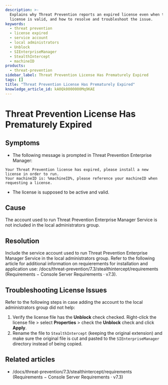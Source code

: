 ```yaml
---
description: >-
  Explains why Threat Prevention reports an expired license even when the
  license is valid, and how to resolve and troubleshoot the issue.
keywords:
  - threat prevention
  - license expired
  - service account
  - local administrators
  - Unblock
  - SIEnterpriseManager
  - StealthIntercept
  - machineID
products:
  - threat-prevention
sidebar_label: Threat Prevention License Has Prematurely Expired
tags: []
title: "Threat Prevention License Has Prematurely Expired"
knowledge_article_id: kA0Qk0000000Mq9KAE
---
```


# Threat Prevention License Has Prematurely Expired

## Symptoms

- The following message is prompted in Threat Prevention Enterprise Manager:

```text
Your Threat Prevention license has expired, please install a new license in order to run.
Your machineID is: %machineID%, please reference your machineID when requesting a license.
```

- The license is supposed to be active and valid.

## Cause

The account used to run Threat Prevention Enterprise Manager Service is not included in the local administrators group.

## Resolution

Include the service account used to run Threat Prevention Enterprise Manager Service in the local administrators group. Refer to the following article for additional information on requierements for installation and application use: /docs/threat-prevention/7.3/stealthintercept/requirements (Requirements − Console Server Requirements · v7.3).

## Troubleshooting License Issues

Refer to the following steps in case adding the account to the local administrators group did not help:

1. Verify the license file has the **Unblock** check checked. Right-click the license file > select **Properties** > check the **Unblock** check and click **Apply**.
2. Rename the file to `StealthIntercept` (keeping the original extension) and make sure the original file is cut and pasted to the `SIEnterpriseManager` directory instead of being copied.

## Related articles

- /docs/threat-prevention/7.3/stealthintercept/requirements (Requirements − Console Server Requirements · v7.3)

